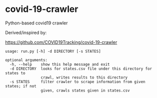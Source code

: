 # covid-19-crawler
Python-based covid19 crawler

Derived/inspired by:

 https://github.com/COVID19Tracking/covid-19-crawler

```
usage: run.py [-h] -d DIRECTORY [-s STATES]

optional arguments:
  -h, --help    show this help message and exit
  -d DIRECTORY  looks for states.csv file under this directory for states to
                crawl, writes results to this directory
  -s STATES     filter crawler to scrape information from given states; if not
                given, crawls states given in states.csv
```
